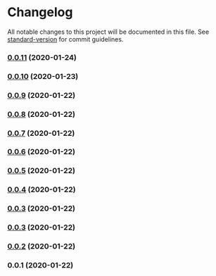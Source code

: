 # Changelog

All notable changes to this project will be documented in this file. See [standard-version](https://github.com/conventional-changelog/standard-version) for commit guidelines.

### [0.0.11](https://github.com/noiach/gateway-js/compare/v0.0.10...v0.0.11) (2020-01-24)

### [0.0.10](https://github.com/noiach/gateway-js/compare/v0.0.9...v0.0.10) (2020-01-23)

### [0.0.9](https://github.com/noiach/gateway-js/compare/v0.0.8...v0.0.9) (2020-01-22)

### [0.0.8](https://github.com/noiach/gateway-js/compare/v0.0.7...v0.0.8) (2020-01-22)

### [0.0.7](https://github.com/noiach/gateway-js/compare/v0.0.6...v0.0.7) (2020-01-22)

### [0.0.6](https://github.com/noiach/gateway-js/compare/v0.0.5...v0.0.6) (2020-01-22)

### [0.0.5](https://github.com/noiach/gateway-js/compare/v0.0.4...v0.0.5) (2020-01-22)

### [0.0.4](https://github.com/noiach/gateway-js/compare/v0.0.2...v0.0.4) (2020-01-22)

### [0.0.3](https://github.com/noiach/gateway-js/compare/v0.0.2...v0.0.3) (2020-01-22)

### [0.0.3](https://github.com/noiach/gateway-js/compare/v0.0.2...v0.0.3) (2020-01-22)

### [0.0.2](https://github.com/noiach/gateway-js/compare/v0.0.1...v0.0.2) (2020-01-22)

### 0.0.1 (2020-01-22)
